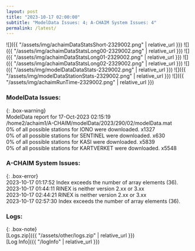 ```yaml
---
layout: post
title: "2023-10-17 02:00:00"
subtitle: "ModelData Issues: 4; A-CHAIM System Issues: 4"
permalink: /latest/
---
```


![]({{ "/assets/img/achaimDataStatsShort-2329002.png" | relative_url }})
![]({{ "/assets/img/achaimDataStatsLong00-2329002.png" | relative_url }})
![]({{ "/assets/img/achaimDataStatsLong01-2329002.png" | relative_url }})
![]({{ "/assets/img/achaimDataStatsLong02-2329002.png" | relative_url }})
![]({{ "/assets/img/modelDataDataStats-2329002.png" | relative_url }})
![]({{ "/assets/img/modelDataStationStats-2329002.png" | relative_url }})
![]({{ "/assets/img/achaimRunTime-2329002.png" | relative_url }})


### ModelData Issues:  
  
{: .box-warning}  
 ModelData report for 17-Oct-2023 02:15:19   
 /home2/achaim1/A-CHAIM/modelData/2023/290/02/modelData.mat   
 0% of all possible stations for IONO were downloaded. x1327   
 0% of all possible stations for SENTINEL were downloaded. x630   
 0% of all possible stations for KASI were downloaded. x5839   
 0% of all possible stations for KARTVERKET were downloaded. x5548   
  
### A-CHAIM System Issues:  
  
{: .box-error}  
2023-10-17 01:17:52 Index exceeds the number of array elements (36).  
2023-10-17 01:44:11 RINEX is neither version 2.xx or 3.xx  
2023-10-17 02:44:21 RINEX is neither version 2.xx or 3.xx  
2023-10-17 02:57:30 Index exceeds the number of array elements (36).  

### Logs:  
  
{: .box-note}  
[Logs.zip]({{ "/assets/other/logs.zip" | relative_url }})  
[Log Info]({{ "/logInfo" | relative_url }})  
